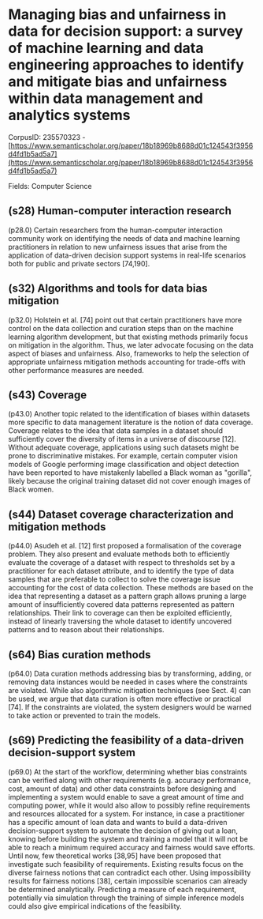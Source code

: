 # Managing bias and unfairness in data for decision support: a survey of machine learning and data engineering approaches to identify and mitigate bias and unfairness within data management and analytics systems

CorpusID: 235570323 - [https://www.semanticscholar.org/paper/18b18969b8688d01c124543f3956d4fd1b5ad5a7](https://www.semanticscholar.org/paper/18b18969b8688d01c124543f3956d4fd1b5ad5a7)

Fields: Computer Science

## (s28) Human-computer interaction research
(p28.0) Certain researchers from the human-computer interaction community work on identifying the needs of data and machine learning practitioners in relation to new unfairness issues that arise from the application of data-driven decision support systems in real-life scenarios both for public and private sectors [74,190].
## (s32) Algorithms and tools for data bias mitigation
(p32.0) Holstein et al. [74] point out that certain practitioners have more control on the data collection and curation steps than on the machine learning algorithm development, but that existing methods primarily focus on mitigation in the algorithm. Thus, we later advocate focusing on the data aspect of biases and unfairness. Also, frameworks to help the selection of appropriate unfairness mitigation methods accounting for trade-offs with other performance measures are needed.
## (s43) Coverage
(p43.0) Another topic related to the identification of biases within datasets more specific to data management literature is the notion of data coverage. Coverage relates to the idea that data samples in a dataset should sufficiently cover the diversity of items in a universe of discourse [12]. Without adequate coverage, applications using such datasets might be prone to discriminative mistakes. For example, certain computer vision models of Google performing image classification and object detection have been reported to have mistakenly labelled a Black woman as "gorilla", likely because the original training dataset did not cover enough images of Black women.
## (s44) Dataset coverage characterization and mitigation methods
(p44.0) Asudeh et al. [12] first proposed a formalisation of the coverage problem. They also present and evaluate methods both to efficiently evaluate the coverage of a dataset with respect to thresholds set by a practitioner for each dataset attribute, and to identify the type of data samples that are preferable to collect to solve the coverage issue accounting for the cost of data collection. These methods are based on the idea that representing a dataset as a pattern graph allows pruning a large amount of insufficiently covered data patterns represented as pattern relationships. Their link to coverage can then be exploited efficiently, instead of linearly traversing the whole dataset to identify uncovered patterns and to reason about their relationships.
## (s64) Bias curation methods
(p64.0) Data curation methods addressing bias by transforming, adding, or removing data instances would be needed in cases where the constraints are violated. While also algorithmic mitigation techniques (see Sect. 4) can be used, we argue that data curation is often more effective or practical [74]. If the constraints are violated, the system designers would be warned to take action or prevented to train the models.
## (s69) Predicting the feasibility of a data-driven decision-support system
(p69.0) At the start of the workflow, determining whether bias constraints can be verified along with other requirements (e.g. accuracy performance, cost, amount of data) and other data constraints before designing and implementing a system would enable to save a great amount of time and computing power, while it would also allow to possibly refine requirements and resources allocated for a system. For instance, in case a practitioner has a specific amount of loan data and wants to build a data-driven decision-support system to automate the decision of giving out a loan, knowing before building the system and training a model that it will not be able to reach a minimum required accuracy and fairness would save efforts. Until now, few theoretical works [38,95] have been proposed that investigate such feasibility of requirements. Existing results focus on the diverse fairness notions that can contradict each other. Using impossibility results for fairness notions [38], certain impossible scenarios can already be determined analytically. Predicting a measure of each requirement, potentially via simulation through the training of simple inference models could also give empirical indications of the feasibility.
